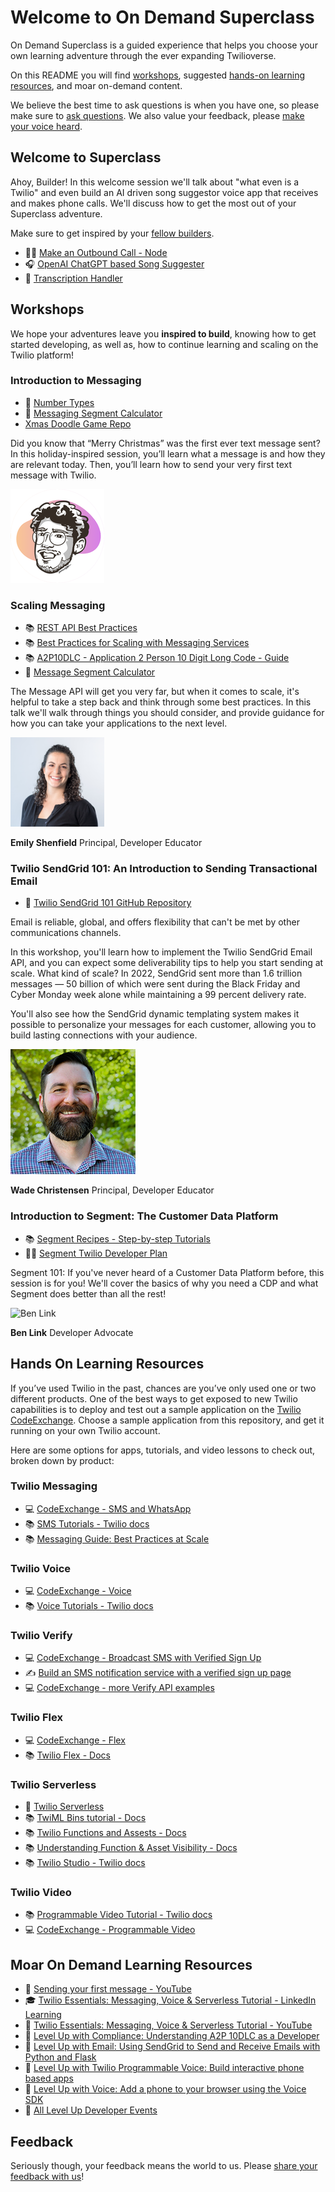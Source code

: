 # Welcome to On Demand Superclass

On Demand Superclass is a guided experience that helps you choose your own learning adventure through the ever expanding Twilioverse.

On this README you will find [workshops](#workshops), suggested [hands-on learning resources](#hands-on-learning-resources), and moar on-demand content.

We believe the best time to ask questions is when you have one, so please make sure to [ask questions](https://twil.io/ask-questions). We also value your feedback, please [make your voice heard](https://airtable.com/shrQAaE9sy3zdrgoD).

## Welcome to Superclass

Ahoy, Builder! In this welcome session we'll talk about "what even is a Twilio" and even build an AI driven song suggestor voice app that receives and makes phone calls. We'll discuss how to get the most out of your Superclass adventure.

Make sure to get inspired by your [fellow builders](https://customers.twilio.com/).

- 👩‍💻 [Make an Outbound Call - Node](./welcome/outbound.js)
- 🎧 [OpenAI ChatGPT based Song Suggester](./welcome/functions/suggest.js)
- 📲 [Transcription Handler](./welcome/functions/handle-transcription.js)

## Workshops

We hope your adventures leave you **inspired to build**, knowing how to get started developing, as well as, how to continue learning and scaling on the Twilio platform!

### Introduction to Messaging

- 📱 [Number Types](https://interactive.twilio.com/numbers-test)
- 🧮 [Messaging Segment Calculator](https://twiliodeved.github.io/message-segment-calculator/)
- [Xmas Doodle Game Repo](https://github.com/anthonyjdella/twilio-christmas-doodle-guess)

Did you know that “Merry Christmas” was the first ever text message sent? In this holiday-inspired session, you’ll learn what a message is and how they are relevant today. Then, you’ll learn how to send your very first text message with Twilio.

![Anthony Dellavecchia](./images/speakers/anthony.png)

### Scaling Messaging

- 📚 [REST API Best Practices](https://www.twilio.com/docs/usage/rest-api-best-practices)
- 📚 [Best Practices for Scaling with Messaging Services](https://www.twilio.com/docs/messaging/guides/best-practices-at-scale)
- 📚 [A2P10DLC - Application 2 Person 10 Digit Long Code - Guide](https://www.twilio.com/docs/sms/a2p-10dlc)
- 🧮 [Message Segment Calculator](https://twiliodeved.github.io/message-segment-calculator/)

The Message API will get you very far, but when it comes to scale, it's helpful to take a step back and think through some best practices. In this talk we'll walk through things you should consider, and provide guidance for how you can take your applications to the next level.

![Emily Shenfield](./images/speakers/emily.png)

**Emily Shenfield**
Principal, Developer Educator

### Twilio SendGrid 101: An Introduction to Sending Transactional Email

- 👀 [Twilio SendGrid 101 GitHub Repository](https://github.com/TwilioDevEd/twilio_sendgrid_101)

Email is reliable, global, and offers flexibility that can't be met by other communications channels.

In this workshop, you'll learn how to implement the Twilio SendGrid Email API, and you can expect some deliverability tips to help you start sending at scale. What kind of scale? In 2022, SendGrid sent more than 1.6 trillion messages — 50 billion of which were sent during the Black Friday and Cyber Monday week alone while maintaining a 99 percent delivery rate.

You'll also see how the SendGrid dynamic templating system makes it possible to personalize your messages for each customer, allowing you to build lasting connections with your audience.

![Wade Christensen](./images/speakers/wade.png)

**Wade Christensen**
Principal, Developer Educator

### Introduction to Segment: The Customer Data Platform

- 📚 [Segment Recipes - Step-by-step Tutorials](https://segment.com/recipes/)
- 🙋‍♂️ [Segment Twilio Developer Plan](https://segment.com/twilio-developer-plan/)

Segment 101: If you've never heard of a Customer Data Platform before, this session is for you! We'll cover the basics of why you need a CDP and what Segment does better than all the rest!

![Ben Link](./images/speakers/ben.png)

**Ben Link**
Developer Advocate

## Hands On Learning Resources

If you’ve used Twilio in the past, chances are you’ve only used one or two different products. One of the best ways to get exposed to new Twilio capabilities is to deploy and test out a sample application on the [Twilio CodeExchange](https://twilio.com/code-exchange). Choose a sample application from this repository, and get it running on your own Twilio account.

Here are some options for apps, tutorials, and video lessons to check out, broken down by product:

### Twilio Messaging

- 💻 [CodeExchange - SMS and WhatsApp](https://www.twilio.com/code-exchange?q=&f=sms&f=whatsapp)
- 📚 [SMS Tutorials - Twilio docs](https://www.twilio.com/docs/tutorials?filter-product=SMS)
- 📚 [Messaging Guide: Best Practices at Scale](https://www.twilio.com/docs/messaging/guides/best-practices-at-scale)

### Twilio Voice

- 💻 [CodeExchange - Voice](https://www.twilio.com/code-exchange?q=&f=voice)
- 📚 [Voice Tutorials - Twilio docs](https://www.twilio.com/docs/tutorials?filter-product=Voice)

### Twilio Verify

- 💻 [CodeExchange - Broadcast SMS with Verified Sign Up](https://www.twilio.com/code-exchange/verified-broadcast-sms)
- ✍️ [Build an SMS notification service with a verified sign up page](https://www.twilio.com/blog/verified-sms-broadcast-service-low-code)
- 💻 [CodeExchange - more Verify API examples](https://www.twilio.com/code-exchange?q=&f=verify)

### Twilio Flex

- 💻 [CodeExchange - Flex](https://www.twilio.com/code-exchange?q=&f=flex)
- 📚 [Twilio Flex - Docs](https://www.twilio.com/docs/flex)

### Twilio Serverless

- 👀 [Twilio Serverless](https://www.twilio.com/serverless)
- 📚 [TwiML Bins tutorial - Docs](https://www.twilio.com/docs/runtime/tutorials/twiml-bins)
- 📚 [Twilio Functions and Assests - Docs](https://www.twilio.com/docs/serverless/functions-assets)
- 📚 [Understanding Function & Asset Visibility - Docs](https://www.twilio.com/docs/runtime/functions-assets-api/api/understanding-visibility-public-private-and-protected-functions-and-assets)
- 📚 [Twilio Studio - Twilio docs](https://www.twilio.com/docs/studio)
  
### Twilio Video

- 📚 [Programmable Video Tutorial - Twilio docs](https://www.twilio.com/docs/video/overview#resources-for-getting-started)
- 💻 [CodeExchange - Programmable Video](https://www.twilio.com/code-exchange?q=&f=video)

## Moar On Demand Learning Resources

- 🍿 [Sending your first message - YouTube](https://twil.io/sending-your-first-message)
- 🎓 [Twilio Essentials: Messaging, Voice & Serverless Tutorial - LinkedIn Learning](https://www.linkedin.com/learning/instructors/twilio)
- 🍿 [Twilio Essentials: Messaging, Voice & Serverless Tutorial - YouTube](https://youtu.be/4jUMqutYmyE)
- 🍿 [Level Up with Compliance: Understanding A2P 10DLC as a Developer](https://interactive.twilio.com/level-up-with-compliance-understanding-A2P-10DLC-as-a-developer-live-event)
- 🍿 [Level Up with Email: Using SendGrid to Send and Receive Emails with Python and Flask](https://interactive.twilio.com/level-up-with-email-using-sendgrid-to-send-and-receive-emails-with-python-and-flask-webinar)
- 🍿 [Level Up with Twilio Programmable Voice: Build interactive phone based apps](https://ahoy.twilio.com/devgen_webinar_programmable_voice_uplevel_NAMER-1)
- 🍿 [Level Up with Voice: Add a phone to your browser using the Voice SDK](https://ahoy.twilio.com/devgen_webinar_programmable_voice_uplevel_NAMER_2-1)
- 👀 [All Level Up Developer Events](https://twil.io/levelups)

## Feedback

Seriously though, your feedback means the world to us. Please [share your feedback with us](https://airtable.com/shrQAaE9sy3zdrgoD)!
